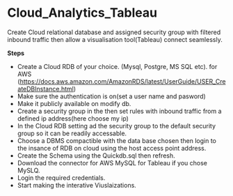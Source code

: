 # Cloud_Analytics_Tableau
Create Cloud relational database and assigned security group with filtered inbound traffic then allow a visualisation tool(Tableau) connect seamlessly. 

**Steps**

* Create a Cloud RDB of your choice. (Mysql, Postgre, MS SQL etc). for AWS (https://docs.aws.amazon.com/AmazonRDS/latest/UserGuide/USER_CreateDBInstance.html)
* Make sure the authentication is on(set a user name and pasword) 
* Make it publicly available on modify db.
* Create a security group in the then set rules with inbound traffic from a defined ip address(here choose my ip)
* In the Cloud RDB setting ad the security group to the default security group so it can be readily accessable.
* Choose a DBMS compactible with the data base chosen then login to the insance of RDB on cloud using the host access point address. 
* Create the Schema using the Quickdb.sql then refresh.
* Download the connector for AWS MySQL for Tableau if you chose MySLQ. 
* Login the required credentials.
* Start making the interative Viuslaizations. 
